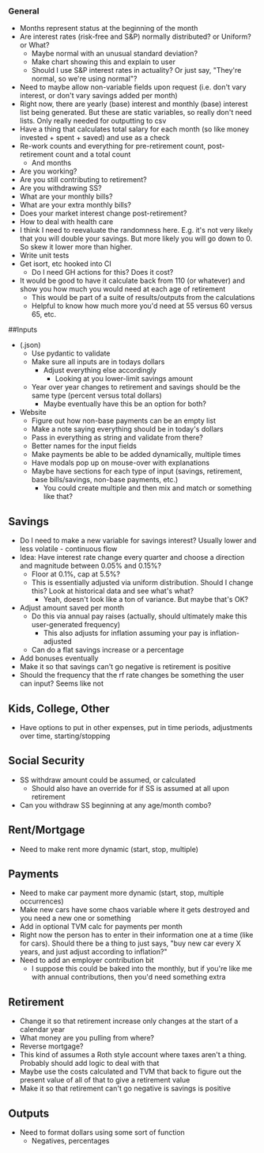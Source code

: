 ### General
- Months represent status at the beginning of the month
- Are interest rates (risk-free and S&P) normally distributed? or Uniform? or What?
  - Maybe normal with an unusual standard deviation?
  - Make chart showing this and explain to user
  - Should I use S&P interest rates in actuality? Or just say, "They're normal, so we're using normal"?
- Need to maybe allow non-variable fields upon request (i.e. don't vary interest, or don't vary savings added per month)
- Right now, there are yearly (base) interest and monthly (base) interest list being generated. But these are static variables,
so really don't need lists. Only really needed for outputting to csv
- Have a thing that calculates total salary for each month (so like money invested + spent + saved) and use as a check
- Re-work counts and everything for pre-retirement count, post-retirement count and a total count
  - And months
- Are you working?
- Are you still contributing to retirement?
- Are you withdrawing SS?
- What are your monthly bills?
- What are your extra monthly bills?
- Does your market interest change post-retirement?
- How to deal with health care
- I think I need to reevaluate the randomness here. E.g. it's not very likely that you will double your savings. But more likely you will go down to 0. So skew it lower more than higher.
- Write unit tests
- Get isort, etc hooked into CI
  - Do I need GH actions for this? Does it cost?
- It would be good to have it calculate back from 110 (or whatever) and show you how much you would need at each age of retirement
  - This would be part of a suite of results/outputs from the calculations
  - Helpful to know how much more you'd need at 55 versus 60 versus 65, etc.

##Inputs
- (.json)
  - Use pydantic to validate
  - Make sure all inputs are in todays dollars
    - Adjust everything else accordingly
      - Looking at you lower-limit savings amount
  - Year over year changes to retirement and savings should be the same type (percent versus total dollars)
    - Maybe eventually have this be an option for both?
- Website
  - Figure out how non-base payments can be an empty list
  - Make a note saying everything should be in today's dollars
  - Pass in everything as string and validate from there?
  - Better names for the input fields
  - Make payments be able to be added dynamically, multiple times
  - Have modals pop up on mouse-over with explanations
  - Maybe have sections for each type of input (savings, retirement, base bills/savings, non-base payments, etc.)
    - You could create multiple and then mix and match or something like that?

## Savings
- Do I need to make a new variable for savings interest? Usually lower and less volatile - continuous flow
- Idea: Have interest rate change every quarter and choose a direction and magnitude between 0.05% and 0.15%?
  - Floor at 0.1%, cap at 5.5%?
  - This is essentially adjusted via uniform distribution. Should I change this? Look at historical data and see what's what?
    - Yeah, doesn't look like a ton of variance. But maybe that's OK?
- Adjust amount saved per month
  - Do this via annual pay raises (actually, should ultimately make this user-generated frequency)
    - This also adjusts for inflation assuming your pay is inflation-adjusted
  - Can do a flat savings increase or a percentage
- Add bonuses eventually
- Make it so that savings can't go negative is retirement is positive
- Should the frequency that the rf rate changes be something the user can input? Seems like not

## Kids, College, Other
- Have options to put in other expenses, put in time periods, adjustments over time, starting/stopping

## Social Security
- SS withdraw amount could be assumed, or calculated
  - Should also have an override for if SS is assumed at all upon retirement
- Can you withdraw SS beginning at any age/month combo?

## Rent/Mortgage
- Need to make rent more dynamic (start, stop, multiple)

## Payments
- Need to make car payment more dynamic (start, stop, multiple occurrences)
- Make new cars have some chaos variable where it gets destroyed and you need a new one or something
- Add in optional TVM calc for payments per month
- Right now the person has to enter in their information one at a time (like for cars). Should there be a thing to just says, 
  "buy new car every X years, and just adjust according to inflation?"
- Need to add an employer contribution bit
  - I suppose this could be baked into the monthly, but if you're like me with annual contributions, then you'd need something extra
  
## Retirement
- Change it so that retirement increase only changes at the start of a calendar year
- What money are you pulling from where?
- Reverse mortgage?
- This kind of assumes a Roth style account where taxes aren't a thing. Probably should add logic to deal with that
- Maybe use the costs calculated and TVM that back to figure out the present value of all of that to give a retirement value
- Make it so that retirement can't go negative is savings is positive

## Outputs
- Need to format dollars using some sort of function
  - Negatives, percentages